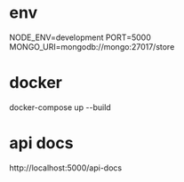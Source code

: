 # env
NODE_ENV=development
PORT=5000
MONGO_URI=mongodb://mongo:27017/store

# docker
docker-compose up --build

# api docs
http://localhost:5000/api-docs